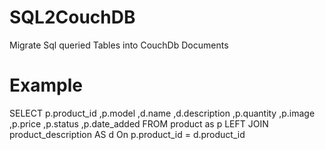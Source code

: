 # SQL2CouchDB
Migrate Sql queried Tables into CouchDb Documents

# Example
SELECT 
p.product_id
,p.model
,d.name
,d.description
,p.quantity
,p.image
,p.price
,p.status
,p.date_added 
FROM product as p
LEFT JOIN product_description AS d
On p.product_id = d.product_id
